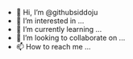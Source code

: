 - 👋 Hi, I’m @githubsiddoju
- 👀 I’m interested in ...
- 🌱 I’m currently learning ...
- 💞️ I’m looking to collaborate on ...
- 📫 How to reach me ...

<!---
githubsiddoju/githubsiddoju is a ✨ special ✨ repository because its `README.md` (this file) appears on your GitHub profile.
You can click the Preview link to take a look at your changes.
--->
